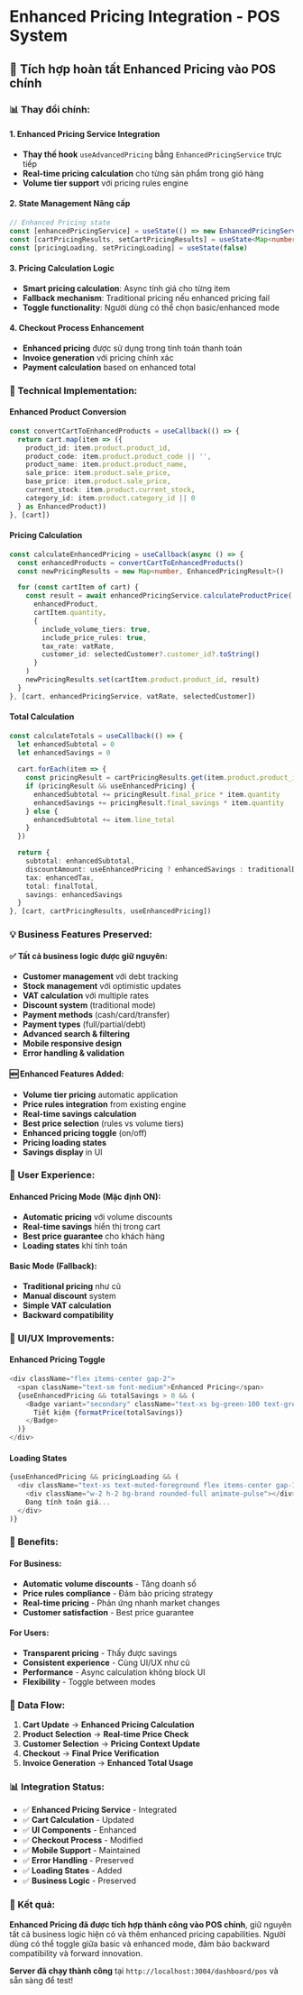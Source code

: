 # Enhanced Pricing Integration - POS System

## 🎯 Tích hợp hoàn tất Enhanced Pricing vào POS chính

### **📊 Thay đổi chính:**

#### **1. Enhanced Pricing Service Integration**
- **Thay thế hook** `useAdvancedPricing` bằng `EnhancedPricingService` trực tiếp
- **Real-time pricing calculation** cho từng sản phẩm trong giỏ hàng
- **Volume tier support** với pricing rules engine

#### **2. State Management Nâng cấp**
```typescript
// Enhanced Pricing state
const [enhancedPricingService] = useState(() => new EnhancedPricingService())
const [cartPricingResults, setCartPricingResults] = useState<Map<number, EnhancedPricingResult>>(new Map())
const [pricingLoading, setPricingLoading] = useState(false)
```

#### **3. Pricing Calculation Logic**
- **Smart pricing calculation**: Async tính giá cho từng item
- **Fallback mechanism**: Traditional pricing nếu enhanced pricing fail
- **Toggle functionality**: Người dùng có thể chọn basic/enhanced mode

#### **4. Checkout Process Enhancement**
- **Enhanced pricing** được sử dụng trong tính toán thanh toán
- **Invoice generation** với pricing chính xác
- **Payment calculation** based on enhanced total

### **🔧 Technical Implementation:**

#### **Enhanced Product Conversion**
```typescript
const convertCartToEnhancedProducts = useCallback(() => {
  return cart.map(item => ({
    product_id: item.product.product_id,
    product_code: item.product.product_code || '',
    product_name: item.product.product_name,
    sale_price: item.product.sale_price,
    base_price: item.product.sale_price,
    current_stock: item.product.current_stock,
    category_id: item.product.category_id || 0
  } as EnhancedProduct))
}, [cart])
```

#### **Pricing Calculation**
```typescript
const calculateEnhancedPricing = useCallback(async () => {
  const enhancedProducts = convertCartToEnhancedProducts()
  const newPricingResults = new Map<number, EnhancedPricingResult>()

  for (const cartItem of cart) {
    const result = await enhancedPricingService.calculateProductPrice(
      enhancedProduct,
      cartItem.quantity,
      {
        include_volume_tiers: true,
        include_price_rules: true,
        tax_rate: vatRate,
        customer_id: selectedCustomer?.customer_id?.toString()
      }
    )
    newPricingResults.set(cartItem.product.product_id, result)
  }
}, [cart, enhancedPricingService, vatRate, selectedCustomer])
```

#### **Total Calculation**
```typescript
const calculateTotals = useCallback(() => {
  let enhancedSubtotal = 0
  let enhancedSavings = 0
  
  cart.forEach(item => {
    const pricingResult = cartPricingResults.get(item.product.product_id)
    if (pricingResult && useEnhancedPricing) {
      enhancedSubtotal += pricingResult.final_price * item.quantity
      enhancedSavings += pricingResult.final_savings * item.quantity
    } else {
      enhancedSubtotal += item.line_total
    }
  })

  return {
    subtotal: enhancedSubtotal,
    discountAmount: useEnhancedPricing ? enhancedSavings : traditionalDiscountAmount,
    tax: enhancedTax,
    total: finalTotal,
    savings: enhancedSavings
  }
}, [cart, cartPricingResults, useEnhancedPricing])
```

### **💡 Business Features Preserved:**

#### **✅ Tất cả business logic được giữ nguyên:**
- **Customer management** với debt tracking
- **Stock management** với optimistic updates  
- **VAT calculation** với multiple rates
- **Discount system** (traditional mode)
- **Payment methods** (cash/card/transfer)
- **Payment types** (full/partial/debt)
- **Advanced search & filtering**
- **Mobile responsive design**
- **Error handling & validation**

#### **🆕 Enhanced Features Added:**
- **Volume tier pricing** automatic application
- **Price rules integration** from existing engine
- **Real-time savings calculation** 
- **Best price selection** (rules vs volume tiers)
- **Enhanced pricing toggle** (on/off)
- **Pricing loading states**
- **Savings display** in UI

### **🔄 User Experience:**

#### **Enhanced Pricing Mode (Mặc định ON):**
- **Automatic pricing** với volume discounts
- **Real-time savings** hiển thị trong cart
- **Best price guarantee** cho khách hàng
- **Loading states** khi tính toán

#### **Basic Mode (Fallback):**
- **Traditional pricing** như cũ
- **Manual discount** system
- **Simple VAT calculation**
- **Backward compatibility**

### **📱 UI/UX Improvements:**

#### **Enhanced Pricing Toggle**
```typescript
<div className="flex items-center gap-2">
  <span className="text-sm font-medium">Enhanced Pricing</span>
  {useEnhancedPricing && totalSavings > 0 && (
    <Badge variant="secondary" className="text-xs bg-green-100 text-green-700">
      Tiết kiệm {formatPrice(totalSavings)}
    </Badge>
  )}
</div>
```

#### **Loading States**
```typescript
{useEnhancedPricing && pricingLoading && (
  <div className="text-xs text-muted-foreground flex items-center gap-1">
    <div className="w-2 h-2 bg-brand rounded-full animate-pulse"></div>
    Đang tính toán giá...
  </div>
)}
```

### **🚀 Benefits:**

#### **For Business:**
- **Automatic volume discounts** - Tăng doanh số
- **Price rules compliance** - Đảm bảo pricing strategy
- **Real-time pricing** - Phản ứng nhanh market changes
- **Customer satisfaction** - Best price guarantee

#### **For Users:**
- **Transparent pricing** - Thấy được savings
- **Consistent experience** - Cùng UI/UX như cũ
- **Performance** - Async calculation không block UI
- **Flexibility** - Toggle between modes

### **🔐 Data Flow:**

1. **Cart Update** → **Enhanced Pricing Calculation**
2. **Product Selection** → **Real-time Price Check**
3. **Customer Selection** → **Pricing Context Update**
4. **Checkout** → **Final Price Verification**
5. **Invoice Generation** → **Enhanced Total Usage**

### **📊 Integration Status:**

- ✅ **Enhanced Pricing Service** - Integrated
- ✅ **Cart Calculation** - Updated
- ✅ **UI Components** - Enhanced
- ✅ **Checkout Process** - Modified
- ✅ **Mobile Support** - Maintained
- ✅ **Error Handling** - Preserved
- ✅ **Loading States** - Added
- ✅ **Business Logic** - Preserved

### **🎉 Kết quả:**

**Enhanced Pricing đã được tích hợp thành công vào POS chính**, giữ nguyên tất cả business logic hiện có và thêm enhanced pricing capabilities. Người dùng có thể toggle giữa basic và enhanced mode, đảm bảo backward compatibility và forward innovation.

**Server đã chạy thành công** tại `http://localhost:3004/dashboard/pos` và sẵn sàng để test!
